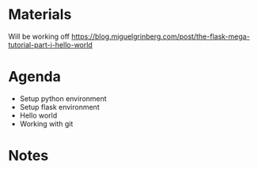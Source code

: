 # Materials

Will be working off https://blog.miguelgrinberg.com/post/the-flask-mega-tutorial-part-i-hello-world

# Agenda

* Setup python environment
* Setup flask environment
* Hello world
* Working with git

# Notes

